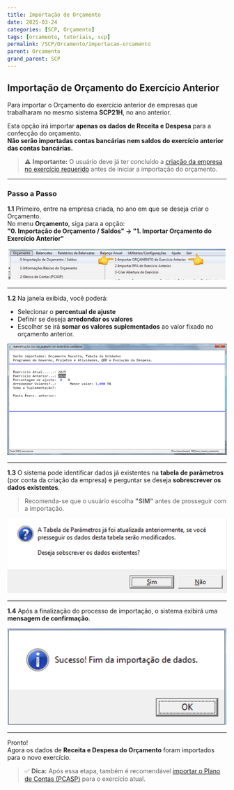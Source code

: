 ```yaml
---
title: Importação de Orçamento
date: 2025-03-24
categories: [SCP, Orçamento]
tags: [orcamento, tutoriais, scp]
permalink: /SCP/Orcamento/importacao-orcamento
parent: Orcamento
grand_parent: SCP
---
```


## Importação de Orçamento do Exercício Anterior

Para importar o Orçamento do exercício anterior de empresas que trabalharam no mesmo sistema **SCP21H**, no ano anterior.

Esta opção irá importar **apenas os dados de Receita e Despesa** para a confecção do orçamento.  
**Não serão importadas contas bancárias nem saldos do exercício anterior das contas bancárias.**

> ⚠️ **Importante:** O usuário deve já ter concluído a [criação da empresa no exercício requerido](/SCP/Orcamento/criacao-empresa) antes de iniciar a importação do orçamento.

---

### Passo a Passo

**1.1** Primeiro, entre na empresa criada, no ano em que se deseja criar o Orçamento.  
No menu **Orçamento**, siga para a opção:  
**"0. Importação de Orçamento / Saldos" → "1. Importar Orçamento do Exercício Anterior"**

![Importar Orçamento - Menu](/assets/img/scp/orcamento/import-orcamento1.png)

---

**1.2** Na janela exibida, você poderá:

- Selecionar o **percentual de ajuste**
- Definir se deseja **arredondar os valores**
- Escolher se irá **somar os valores suplementados** ao valor fixado no orçamento anterior.

![Importar Orçamento - Configurações](/assets/img/scp/orcamento/import-orcamento2.png)

---

**1.3** O sistema pode identificar dados já existentes na **tabela de parâmetros** (por conta da criação da empresa) e perguntar se deseja **sobrescrever os dados existentes**.

> Recomenda-se que o usuário escolha **"SIM"** antes de prosseguir com a importação.

![Importar Orçamento - Confirmar Sobrescrita](/assets/img/scp/orcamento/import-orcamento3.png)

---

**1.4** Após a finalização do processo de importação, o sistema exibirá uma **mensagem de confirmação**.

![Importar Orçamento - Mensagem Final](/assets/img/scp/orcamento/import-orcamento4.png)

---

Pronto!  
Agora os dados de **Receita e Despesa do Orçamento** foram importados para o novo exercício.

> ✅ **Dica:** Após essa etapa, também é recomendável [importar o Plano de Contas (PCASP)](Importacao-do-Plano-de-Contas-PCASP.md) para o exercício atual.
